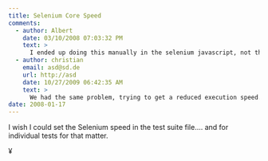 ```yaml
---
title: Selenium Core Speed
comments:
  - author: Albert
    date: 03/10/2008 07:03:32 PM
    text: >
      I ended up doing this manually in the selenium javascript, not the best way but it works.
  - author: christian
    email: asd@sd.de
    url: http://asd
    date: 10/27/2009 06:42:35 AM
    text: >
      We had the same problem, trying to get a reduced execution speed.<br/><br/>The proposed selenium core attribute *runInterval* does not work for some reason (???).<br/><br/>So we use the setSpeed(millies) function from the selenium api.<br/><br/>We use this function in a case that is used by every selenium suite at start up. So we have it available in all suites and all cases.
date: 2008-01-17
---
```

I wish I could set the Selenium speed in the test suite file.... and for individual tests for that matter.

¥

